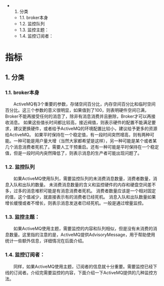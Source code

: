 <!-- TOC -->

- 1. 分类
    - 1.1. broker本身
    - 1.2. 监控队列
    - 1.3. 监控主题：
    - 1.4. 监控订阅者：

<!-- /TOC -->

# 指标

## 1. 分类

### 1.1. broker本身
&#160; &#160; &#160; &#160;ActiveMQ有3个重要的参数，存储空间百分比，内存空间百分比和临时空间百分比。这三个参数的意义很明显，如果值到了100，则表明硬件空间已满，Broker不能再接受任何的消息了，除非有消息消费并且删除，Broker才可以再接收消息。
如果这些值长时间都比较高，接近阀值，则表示硬件的配置不能满足要求，建议更换硬件，或者给予ActiveMQ的环境配置比较小，建议给予更多的资源给ActiveMQ。
如果平时保持在一个稳定值，有一段时间突然增高，则有两种可能。一种可能是用户量大增（当然大家都希望是这样），另一种可能是某个或者某几个消息消费者死机了。需要人工干预重启。还有一种可能是平时保持在一个稳定值，但是一段时间内突然降低了，则表示消息的生产者可能出现问题了。

### 1.2. 监控队列
&#160; &#160; &#160; &#160;如果ActiveMQ使用队列，需要监控队列的未消费消息数量，消费者数量，消息入队和出队的数量。
未消费消息数量的含义和监控硬件的内存和硬盘空间差不多，过多的消息堆积可能是有消息消费者死机。
消费者数量应该是一个相对固定的值，这个值减少，就直接表示有的消费者已经死机。
消息入队和出队数量如果增长缓慢或者不增长，则表示消息发送者已经死机。一般是通过增量监控。

### 1.3. 监控主题：
&#160; &#160; &#160; &#160;如果ActiveMQ使用主题，需要监控的内容和队列相似，但是没有未消费的消息数量。这里指的注意的是，ActiveMQ提供AdvisoryMessage，用于帮助使用统计一些额外信息，详细情况在后面介绍。

### 1.4. 监控订阅者：
&#160; &#160; &#160; &#160;同样，如果ActiveMQ使用主题，订阅者的信息就十分重要。需要监控已经下线的订阅者。介绍完需要监控的内容，下面介绍一下ActiveMQ提供的几种监控方法。
